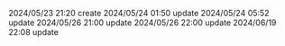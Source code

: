 2024/05/23 21:20 create
2024/05/24 01:50 update
2024/05/24 05:52 update
2024/05/26 21:00 update
2024/05/26 22:00 update
2024/06/19 22:08 update